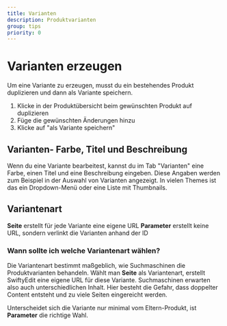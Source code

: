 ```yaml
---
title: Varianten
description: Produktvarianten
group: tips
priority: 0
---
```


# Varianten erzeugen

Um eine Variante zu erzeugen, musst du ein bestehendes Produkt duplizieren und dann als Variante speichern.

1. Klicke in der Produktübersicht beim gewünschten Produkt auf duplizieren
2. Füge die gewünschten Änderungen hinzu
3. Klicke auf "als Variante speichern"

## Varianten- Farbe, Titel und Beschreibung

Wenn du eine Variante bearbeitest, kannst du im Tab "Varianten" eine Farbe, einen Titel und
eine Beschreibung eingeben. Diese Angaben werden zum Beispiel in der Auswahl von Varianten angezeigt.
In vielen Themes ist das ein Dropdown-Menü oder eine Liste mit Thumbnails.

## Variantenart

__Seite__ erstellt für jede Variante eine eigene URL
__Parameter__ erstellt keine URL, sondern verlinkt die Varianten anhand der ID

### Wann sollte ich welche Variantenart wählen?

Die Variantenart bestimmt maßgeblich, wie Suchmaschinen die Produktvarianten behandeln.
Wählt man __Seite__ als Variantenart, erstellt SwiftyEdit eine eigene URL für diese Variante.
Suchmaschinen erwarten also auch unterschiedlichen Inhalt. Hier besteht die Gefahr,
dass doppelter Content entsteht und zu viele Seiten eingereicht werden.

Unterscheidet sich die Variante nur minimal vom Eltern-Produkt, ist __Parameter__ die richtige Wahl.